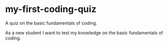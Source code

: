 # my-first-coding-quiz
A quiz on the basic fundamentals of coding. 


As a new student I want to test my knowledge on the basic fundamentals of coding. 

